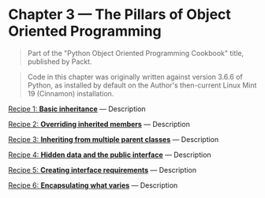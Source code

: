 # Chapter 3 — The Pillars of Object Oriented Programming

> Part of the "Python Object Oriented Programming Cookbook" title, 
> published by Packt.

> Code in this chapter was originally written against version 3.6.6 of Python, 
> as installed by default on the Author's then-current Linux Mint 19 (Cinnamon) 
> installation. 

[Recipe 1: **Basic inheritance**](C03R01_PersonStudent.py) — 
Description

[Recipe 2: **Overriding inherited members**](C03R02_MethodOverriding.py) — 
Description

[Recipe 3: **Inheriting from multiple parent classes**](C03R03_MultipleInheritance.py) — 
Description

[Recipe 4: **Hidden data and the public interface**](C03R04_HidingDataInterfaces.py) — 
Description

[Recipe 5: **Creating interface requirements**](C03R05_CreatingInterfaces.py) — 
Description

[Recipe 6: **Encapsulating what varies**](C03R06_EncapulateWhatVaries.py) — 
Description

